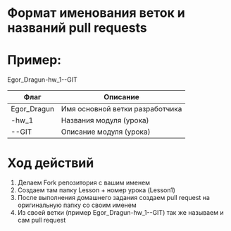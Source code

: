 # Формат именования веток и названий pull requests

# Пример:

Egor_Dragun-hw_1--GIT

| Флаг | Описание |
|---------|--------|
| Egor_Dragun          | Имя основной ветки разработчика |
| -hw_1                | Названия модуля (урока) |
| --GIT             | Описание модуля (урока) |


# Ход действий

1. Делаем Fork репозитория с вашим именем
2. Создаем там папку Lesson + номер урока (Lesson1)
3. После выполнения домашнего задания создаем pull request на оригинальную папку со своим именем
4. Из своей ветки (пример Egor_Dragun-hw_1--GIT) так же называем и сам pull request